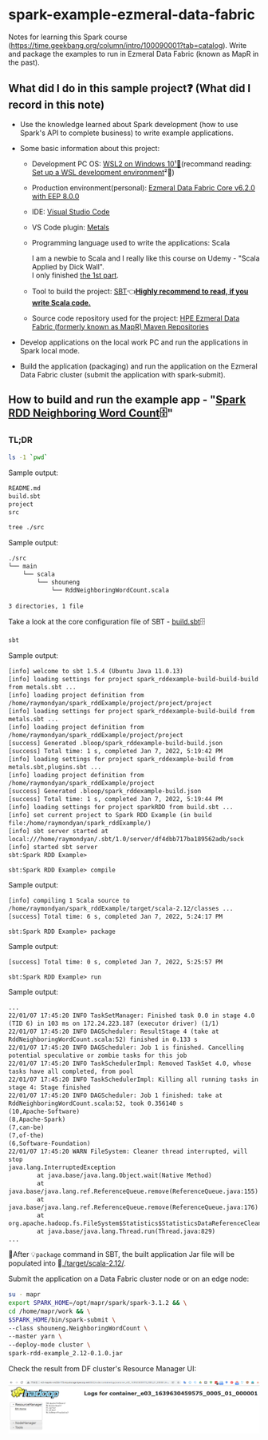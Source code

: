 # spark-example-ezmeral-data-fabric

Notes for learning this Spark course (https://time.geekbang.org/column/intro/100090001?tab=catalog). Write and package the examples to run in Ezmeral Data Fabric (known as MapR in the past).

## What did I do in this sample project❓ (What did I record in this note)

- Use the knowledge learned about Spark development (how to use Spark's API to complete business) to write example applications.
- Some basic information about this project:

	- Development PC OS: [WSL2 on Windows 10¹🔖][Wsl2OnWindows10](recommand reading: [Set up a WSL development environment][SetUpAWslDevelopmentEnvironment]²🔖)
	- Production environment(personal): <ins>Ezmeral Data Fabric Core v6.2.0 with EEP 8.0.0</ins>
	- IDE: [Visual Studio Code][VisualStudioCode]
	- VS Code plugin: [Metals][VSCodeMetals]
	- Programming language used to write the applications: Scala

		I am a newbie to Scala and I really like this course on Udemy - "Scala Applied by Dick Wall".  
		I only finished [the 1st part][ScalaAppliedPart1].

	- Tool to build the project: [SBT][sbt-by-example.html]👈<ins>**Highly recommend to read, if you write Scala code.**</ins>
	- Source code repository used for the project: [HPE Ezmeral Data Fabric (formerly known as MapR) Maven Repositories][HpeEzmeralDataFabricMavenRepo]

- Develop applications on the local work PC and run the applications in Spark local mode.
- Build the application (packaging) and run the application on the Ezmeral Data Fabric cluster (submit the application with spark-submit).

## How to build and run the example app - "[Spark RDD Neighboring Word Count](./src/main/scala/shouneng/RddNeighboringWordCount.scala)🗄"

### TL;DR

```bash
ls -1 `pwd`
```

Sample output:

```
README.md
build.sbt
project
src
```

```bash
tree ./src
```

Sample output:

```
./src
└── main
    └── scala
        └── shouneng
            └── RddNeighboringWordCount.scala

3 directories, 1 file
```

Take a look at the core configuration file of SBT - <ins>[build.sbt](./build.sbt)</ins>🗄

```bash
sbt
```

Sample output:

```
[info] welcome to sbt 1.5.4 (Ubuntu Java 11.0.13)
[info] loading settings for project spark_rddexample-build-build-build from metals.sbt ...
[info] loading project definition from /home/raymondyan/spark_rddExample/project/project/project
[info] loading settings for project spark_rddexample-build-build from metals.sbt ...
[info] loading project definition from /home/raymondyan/spark_rddExample/project/project
[success] Generated .bloop/spark_rddexample-build-build.json
[success] Total time: 1 s, completed Jan 7, 2022, 5:19:42 PM
[info] loading settings for project spark_rddexample-build from metals.sbt,plugins.sbt ...
[info] loading project definition from /home/raymondyan/spark_rddExample/project
[success] Generated .bloop/spark_rddexample-build.json
[success] Total time: 1 s, completed Jan 7, 2022, 5:19:44 PM
[info] loading settings for project sparkRDD from build.sbt ...
[info] set current project to Spark RDD Example (in build file:/home/raymondyan/spark_rddExample/)
[info] sbt server started at local:///home/raymondyan/.sbt/1.0/server/df4dbb717ba189562adb/sock
[info] started sbt server
sbt:Spark RDD Example> 
```

```
sbt:Spark RDD Example> compile
```

Sample output:

```
[info] compiling 1 Scala source to /home/raymondyan/spark_rddExample/target/scala-2.12/classes ...
[success] Total time: 6 s, completed Jan 7, 2022, 5:24:17 PM
```

```
sbt:Spark RDD Example> package
```

Sample output:

```
[success] Total time: 0 s, completed Jan 7, 2022, 5:25:57 PM
```

```
sbt:Spark RDD Example> run
```

Sample output:

```
...
22/01/07 17:45:20 INFO TaskSetManager: Finished task 0.0 in stage 4.0 (TID 6) in 103 ms on 172.24.223.187 (executor driver) (1/1)
22/01/07 17:45:20 INFO DAGScheduler: ResultStage 4 (take at RddNeighboringWordCount.scala:52) finished in 0.133 s
22/01/07 17:45:20 INFO DAGScheduler: Job 1 is finished. Cancelling potential speculative or zombie tasks for this job
22/01/07 17:45:20 INFO TaskSchedulerImpl: Removed TaskSet 4.0, whose tasks have all completed, from pool 
22/01/07 17:45:20 INFO TaskSchedulerImpl: Killing all running tasks in stage 4: Stage finished
22/01/07 17:45:20 INFO DAGScheduler: Job 1 finished: take at RddNeighboringWordCount.scala:52, took 0.356140 s
(10,Apache-Software)
(8,Apache-Spark)
(7,can-be)
(7,of-the)
(6,Software-Foundation)
22/01/07 17:45:20 WARN FileSystem: Cleaner thread interrupted, will stop
java.lang.InterruptedException
        at java.base/java.lang.Object.wait(Native Method)
        at java.base/java.lang.ref.ReferenceQueue.remove(ReferenceQueue.java:155)
        at java.base/java.lang.ref.ReferenceQueue.remove(ReferenceQueue.java:176)
        at org.apache.hadoop.fs.FileSystem$Statistics$StatisticsDataReferenceCleaner.run(FileSystem.java:3762)
        at java.base/java.lang.Thread.run(Thread.java:829)
...
```

📔After 💡`package` command in SBT, the built application Jar file will be populated into 📁<ins>./target/scala-2.12/</ins>.

Submit the application on a Data Fabric cluster node or on an edge node:

```bash
su - mapr
export SPARK_HOME=/opt/mapr/spark/spark-3.1.2 && \
cd /home/mapr/work && \
$SPARK_HOME/bin/spark-submit \
--class shouneng.NeighboringWordCount \
--master yarn \
--deploy-mode cluster \
spark-rdd-example_2.12-0.1.0.jar
```

Check the result from DF cluster's Resource Manager UI:

![Check the result of the Spark RDD example: Neiboring Word Count](./imgs/rm-sparkExample-result.png)

[HpeEzmeralDataFabricMavenRepo]: https://docs.datafabric.hpe.com/62/DevelopmentGuide/IntegratingGitHubAndMaven.html
[Wsl2OnWindows10]: https://docs.microsoft.com/en-us/windows/wsl/install
[SetUpAWslDevelopmentEnvironment]: https://docs.microsoft.com/en-us/windows/wsl/setup/environment
[VisualStudioCode]: https://docs.microsoft.com/en-us/windows/wsl/tutorials/wsl-vscode
[VSCodeMetals]: https://scalameta.org/metals/docs/editors/vscode/
[ScalaAppliedPart1]: https://www.udemy.com/course/stairway-to-scala-applied-part-1/
[sbt-by-example.html]: https://www.scala-sbt.org/1.x/docs/sbt-by-example.html#Exit+sbt+shell
